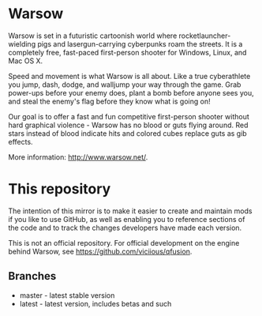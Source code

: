 # Warsow

Warsow is set in a futuristic cartoonish world where rocketlauncher-wielding
pigs and lasergun-carrying cyberpunks roam the streets. It is a completely free,
fast-paced first-person shooter for Windows, Linux, and Mac OS X.

Speed and movement is what Warsow is all about. Like a true cyberathlete you
jump, dash, dodge, and walljump your way through the game. Grab power-ups before
your enemy does, plant a bomb before anyone sees you, and steal the enemy's flag
before they know what is going on!

Our goal is to offer a fast and fun competitive first-person shooter without
hard graphical violence - Warsow has no blood or guts flying around. Red stars
instead of blood indicate hits and colored cubes replace guts as gib effects.

More information: http://www.warsow.net/.

# This repository

The intention of this mirror is to make it easier to create and maintain mods
if you like to use GitHub, as well as enabling you to reference sections of the
code and to track the changes developers have made each version.

This is not an official repository. For official development on the engine
behind Warsow, see https://github.com/viciious/qfusion.

## Branches

* master - latest stable version
* latest - latest version, includes betas and such

